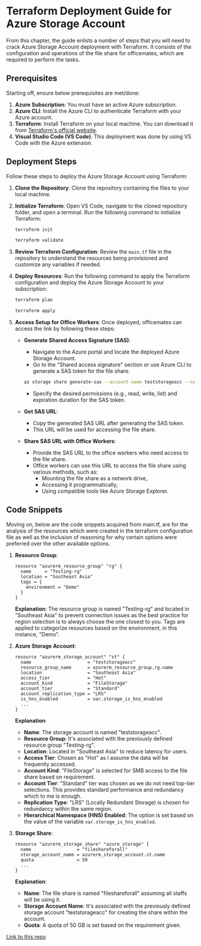 # Terraform Deployment Guide for Azure Storage Account

From this chapter, the guide enlists a number of steps that you will need to crack Azure Storage Account deployment with Terraform. It consists of the configuration and operations of the file share for officemates, which are required to perform the tasks.

## Prerequisites

Starting off, ensure below prerequisites are met/done:

1. **Azure Subscription**: You must have an active Azure subscription.
2. **Azure CLI**: Install the Azure CLI to authenticate Terraform with your Azure account.
3. **Terraform**: Install Terraform on your local machine. You can download it from [Terraform's official website](https://www.terraform.io/downloads.html).
4. **Visual Studio Code (VS Code)**: This deployment was done by using VS Code with the Azure extension.

## Deployment Steps

Follow these steps to deploy the Azure Storage Account using Terraform:

1. **Clone the Repository**: Clone the repository containing the files to your local machine.

2. **Initialize Terraform**: Open VS Code, navigate to the cloned repository folder, and open a terminal. Run the following command to initialize Terraform:

    ```bash
    terraform init
    ```
    ```bash
    terraform validate
    ```

3. **Review Terraform Configuration**: Review the `main.tf` file in the repository to understand the resources being provisioned and customize any variables if needed.

4. **Deploy Resources**: Run the following command to apply the Terraform configuration and deploy the Azure Storage Account to your subscription:

    ```bash
    terraform plan
    ```
    ```bash
    terraform apply
    ```

5. **Access Setup for Office Workers**: Once deployed, officemates can access the link by following these steps:

    - **Generate Shared Access Signature (SAS)**:
      - Navigate to the Azure portal and locate the deployed Azure Storage Account.
      - Go to the "Shared access signature" section or use Azure CLI to generate a SAS token for the file share.
      ```bash
      az storage share generate-sas --account-name teststorageacc --name fileshareforall --expiry <expiry_time> --permissions <permissions>
      ```
      - Specify the desired permissions (e.g., read, write, list) and expiration duration for the SAS token.

    - **Get SAS URL**:
      - Copy the generated SAS URL after generating the SAS token.
      - This URL will be used for accessing the file share.

    - **Share SAS URL with Office Workers**:
      - Provide the SAS URL to the office workers who need access to the file share.
      - Office workers can use this URL to access the file share using various methods, such as:
        - Mounting the file share as a network drive,
        - Accessing it programmatically,
        - Using compatible tools like Azure Storage Explorer.

## Code Snippets

Moving on, below are the code snippets acquired from main.tf, are for the analysis of the resources which were created in the terraform configuration file as well as the inclusion of reasoning for why certain options were preferred over the other available options.

1. **Resource Group**:

    ```hcl
    resource "azurerm_resource_group" "rg" {
      name     = "Testing-rg"
      location = "Southeast Asia"
      tags = {
        environment = "Demo"
      }
    }
    ```

    **Explanation**: The resource group is named "Testing-rg" and located in "Southeast Asia" to prevent connection issues as the best practice for region selection is to always choose the one closest to you. Tags are applied to categorize resources based on the environment, in this instance, "Demo".

2. **Azure Storage Account**:

    ```hcl
    resource "azurerm_storage_account" "st" {
      name                     = "teststorageacc"
      resource_group_name      = azurerm_resource_group.rg.name
      location                 = "Southeast Asia"
      access_tier              = "Hot"
      account_kind             = "FileStorage"
      account_tier             = "Standard"
      account_replication_type = "LRS"
      is_hns_enabled           = var.storage_is_hns_enabled
      ...
    }
    ```

    **Explanation**: 
    - **Name**: The storage account is named "teststorageacc".
    - **Resource Group**: It's associated with the previously defined resource group "Testing-rg".
    - **Location**: Located in "Southeast Asia" to reduce latency for users.
    - **Access Tier**: Chosen as "Hot" as I assume the data will be frequently accessed.
    - **Account Kind**: "FileStorage" is selected for SMB access to the file share based on requirement.
    - **Account Tier**: "Standard" tier was chosen as we do not need top-tier selections. This provides standard performance and redundancy which to me is enough.
    - **Replication Type**: "LRS" (Locally Redundant Storage) is chosen for redundancy within the same region.
    - **Hierarchical Namespace (HNS) Enabled**: The option is set based on the value of the variable `var.storage_is_hns_enabled`.

3. **Storage Share**:

    ```hcl
    resource "azurerm_storage_share" "azure_storage" {
      name                 = "fileshareforall"
      storage_account_name = azurerm_storage_account.st.name
      quota                = 50
      ...
    }
    ```

    **Explanation**: 
    - **Name**: The file share is named "fileshareforall" assuming all staffs will be using it.
    - **Storage Account Name**: It's associated with the previously defined storage account "teststorageacc" for creating the share within the account.
    - **Quota**: A quota of 50 GB is set based on the requirement given.

[Link to this repo](https://github.com/dxnishG/TerraformFileShare)
